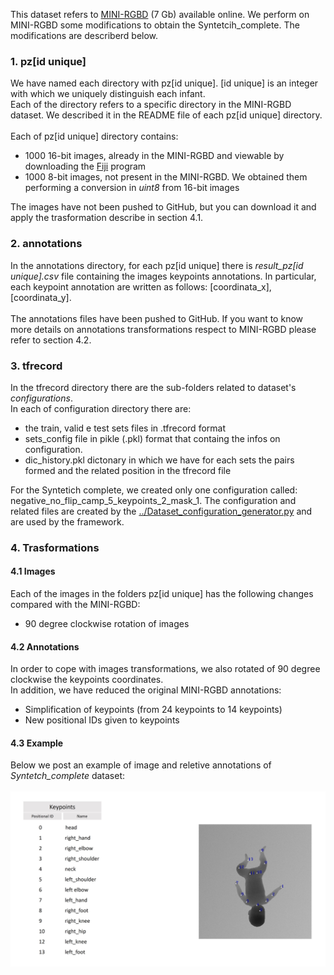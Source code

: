 This dataset refers to <a href="https://www.iosb.fraunhofer.de/en/competences/image-exploitation/object-recognition/sensor-networks/motion-analysis.html ">MINI-RGBD</a> (7 Gb) available online.
We perform on MINI-RGBD some modifications to obtain the Syntetcih_complete. The modifications are describerd below.
<br>

<h3> 1. pz[id unique] </h3>
We have named each directory with pz[id unique]. [id unique] is an integer with which we uniquely distinguish each infant. 
<br>
Each of the directory refers to a specific directory in the MINI-RGBD dataset. We described it in the README file of each pz[id unique] directory.
<br><br>
Each of pz[id unique] directory contains:
<ul>
  <li>1000 16-bit images, already in the MINI-RGBD and viewable by downloading the <a href="https://imagej.net/software/fiji/downloads">Fiji</a> program</li>
  <li>1000 8-bit images, not present in the MINI-RGBD. We obtained them performing a conversion in <i>uint8</i> from 16-bit images</li>
</ul>
The images have not been pushed to GitHub, but you can download it and apply the trasformation describe in section 4.1.

<h3> 2. annotations </h3>
In the annotations directory, for each pz[id unique] there is <i>result_pz[id unique].csv</i> file containing the images keypoints annotations. 
In particular, each keypoint annotation are written as follows: [coordinata_x],[coordinata_y].
<br><br>
The annotations files have been pushed to GitHub. If you want to know more details on annotations transformations respect to MINI-RGBD please refer to section 4.2.</i>

<h3> 3. tfrecord </h3>
In the tfrecord directory there are the sub-folders related to dataset's <i>configurations</i>. 
<br>
In each of configuration directory there are:
<ul>
<li> the train, valid e test sets files in .tfrecord format</li>
<li> sets_config file in pikle (.pkl) format that containg the infos on configuration. </li>
<li> dic_history.pkl dictonary in which we have for each sets the pairs formed and the related position in the tfrecord file</li>
</ul>
For the Syntetich complete, we created only one configuration called: negative_no_flip_camp_5_keypoints_2_mask_1.
The configuration and related files are created by the 
<a href="../Dataset_configuration_generator.py">../Dataset_configuration_generator.py</a> and are used by the framework.
<br>

<h3> 4.  Trasformations </h3> 

<h4> 4.1 Images </h4> 
Each of the images in the folders pz[id unique] has the following changes compared with the MINI-RGBD:
<ul>
  <li>90 degree clockwise rotation of images</li>
</ul>

<h4> 4.2 Annotations </h4> 
In order to cope with images transformations, we also rotated of 90 degree clockwise the keypoints coordinates. <br>
In addition, we have reduced the original MINI-RGBD annotations:
<ul>
  <li>Simplification of keypoints (from 24 keypoints to 14 keypoints)</li>
  <li>New positional IDs given to keypoints</li>
</ul>

<h4> 4.3 Example </h4> 
Below we post an example of image and reletive annotations of <i>Syntetch_complete</i> dataset:
<br><br>
<img src="./annotations.jpg">
